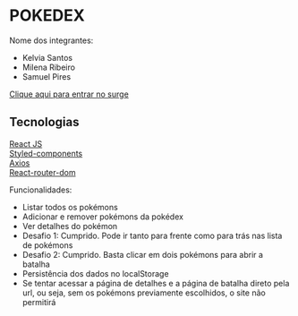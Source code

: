 # POKEDEX

Nome dos integrantes: 
- Kelvia Santos
- Milena Ribeiro
- Samuel Pires

[Clique aqui para entrar no surge](http://pokedex-2.surge.sh/)

## Tecnologias
[React JS](https://pt-br.reactjs.org/) <br/>
[Styled-components](https://styled-components.com/)<br/>
[Axios](https://axios-http.com/)<br/>
[React-router-dom](https://reactrouter.com/web/guides/quick-start)<br/>

Funcionalidades:
- Listar todos os pokémons
- Adicionar e remover pokémons da pokédex
- Ver detalhes do pokémon
- Desafio 1: Cumprido. Pode ir tanto para frente como para trás nas lista de pokémons
- Desafio 2: Cumprido. Basta clicar em dois pokémons para abrir a batalha
- Persistência dos dados no localStorage
- Se tentar acessar a página de detalhes e a página de batalha direto pela url, ou seja, sem os pokémons previamente escolhidos, o site não permitirá
